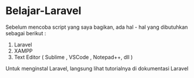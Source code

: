 # Belajar-Laravel

Sebelum mencoba script yang saya bagikan, ada hal - hal yang dibutuhkan sebagai berikut :
1. Laravel
2. XAMPP
3. Text Editor ( Sublime , VSCode , Notepad++, dll )

Untuk menginstal Laravel, langsung lihat tutorialnya di dokumentasi Laravel
